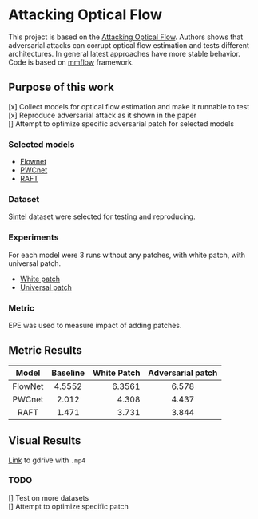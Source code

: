# Attacking Optical Flow

This project is based on the [Attacking Optical Flow](https://arxiv.org/abs/1910.10053). Authors shows that adversarial attacks can corrupt optical flow estimation and tests different architectures. In general latest approaches have more stable behavior.  
Code is based on [mmflow](https://mmflow.readthedocs.io/en/latest/) framework.


## Purpose of this work

[x] Collect models for optical flow estimation and make it runnable to test  
[x] Reproduce adversarial attack as it shown in the paper  
[] Attempt to optimize specific adversarial patch for selected models  

### Selected models
- [Flownet](https://arxiv.org/abs/1504.06852)
- [PWCnet](https://arxiv.org/abs/1709.02371)
- [RAFT](https://arxiv.org/abs/2003.12039)


### Dataset
[Sintel](http://sintel.is.tue.mpg.de/) dataset were selected for testing and reproducing.

### Experiments  
For each model were 3 runs without any patches, with white patch, with universal patch.  
- [White patch](patches/white.png)
- [Universal patch](patches/Upatch1.png)


### Metric
EPE was used to measure impact of adding patches.

## Metric Results

| Model   | Baseline | White Patch  | Adversarial  patch |
| :------:|:--------:| ------------:|:------------------:|
| FlowNet | 4.5552   | 6.3561       | 6.578              |
| PWCnet  | 2.012    | 4.308        | 4.437              |
| RAFT    | 1.471    | 3.731        | 3.844              |


## Visual Results
[Link](https://drive.google.com/drive/folders/1KAFPwA3kgVs47p23AQkoubA7LjavSTfZ?usp=sharing) to gdrive with `.mp4`

### TODO

[] Test on more datasets  
[] Attempt to optimize specific patch
